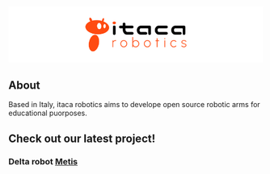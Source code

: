![logo](/logo/logo_1_light.png)

## About
Based in Italy, itaca robotics aims to develope open source robotic arms for educational puorposes.

## Check out our latest project!

### Delta robot [Metis](https://github.com/itacarobotics/Metis)


